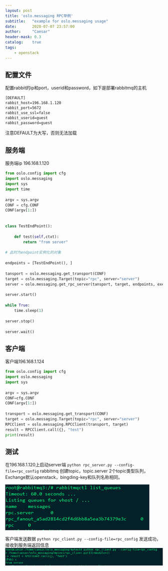 ```yaml
---
layout: post
title: 'oslo.messaging RPC举例'
subtitle:   "example for oslo.messaging usage"
date:       2020-07-07 23:57:00
author:     "Caesar"
header-mask: 0.3
catalog:    true
tags:
    - openstack
---
```


## 配置文件
配置rabbit的ip和port，userid和password，如下是部署rabbitmq的主机
```
[DEFAULT]
rabbit_host=196.168.1.120
rabbit_port=5672
rabbit_use_ssl=false
rabbit_userid=guest
rabbit_password=guest
```
注意DEFAULT为大写，否则无法加载

## 服务端
服务端ip 196.168.1.120

```python
from oslo.config import cfg
import oslo.messaging
import sys
import time

argv = sys.argv
CONF = cfg.CONF
CONF(argv[1:])


class TestEndPoint():

    def test(self,ctxt):
        return "from server"

# 此时为endpoint实例化的对象

endpoints = [TestEndPoint(), ]

tansport = oslo.messaging.get_transport(CONF)
target = oslo.messaging.Target(topic="rpc", server="server")
server = oslo.messaging.get_rpc_server(tansport, target, endpoints, executor="blocking")

server.start()

while True:
    time.sleep(1)

server.stop()

server.wait()
```
## 客户端
客户端196.168.1.124
```python
from oslo.config import cfg
import oslo.messaging
import sys

argv = sys.argv
CONF=cfg.CONF
CONF(argv[1:])

transport = oslo.messaging.get_transport(CONF)
target = oslo.messaging.Target(topic="rpc", server="server")
RPCClient = oslo.messaging.RPCClient(transport, target)
result = RPCClient.call({}, "test")
print(result)
```
## 测试
在196.168.1.120上启动server端
`python rpc_server.py --config-file=rpc_config`
rabbitmq 创建topic，topic.server 2个topic类型队列，Exchange默认openstack，bingding-key和队列名称相同。

![rabbitmq_list_queues](\img\oslo_messaging_usage\\list_queues.png)

客户端发送数据
`python rpc_client.py --config-file=rpc_config`
发送成功，接收到服务端返回信息
![client_call_server](\img\oslo_messaging_usage\\client_call_server.png)